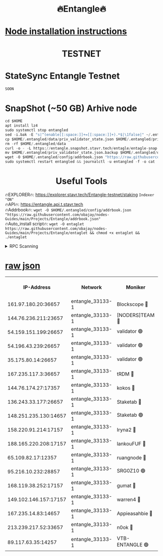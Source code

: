 <h1 align="center"> 🔥Entangle🔥</h1>

[Node installation instructions](https://github.com/obajay/nodes-Guides/tree/main/Projects/Entangle)
=

<h1 align="center"> TESTNET</h1>

# StateSync Entangle Testnet
```python
SOON
```
# SnapShot (~50 GB) Arhive node
```python
cd $HOME
apt install lz4
sudo systemctl stop entangled
sed -i.bak -E "s|^(enable[[:space:]]+=[[:space:]]+).*$|\1false|" ~/.entangled/config/config.toml
cp $HOME/.entangled/data/priv_validator_state.json $HOME/.entangled/priv_validator_state.json.backup
rm -rf $HOME/.entangled/data
curl -o - -L https://entangle.snapshot.stavr.tech/entagle/entagle-snap.tar.lz4 | lz4 -c -d - | tar -x -C $HOME/.entangled --strip-components 2
mv $HOME/.entangled/priv_validator_state.json.backup $HOME/.entangled/data/priv_validator_state.json
wget -O $HOME/.entangled/config/addrbook.json "https://raw.githubusercontent.com/obajay/nodes-Guides/main/Projects/Entangle/addrbook.json"
sudo systemctl restart entangled && journalctl -u entangled -f -o cat
```
 <h1 align="center"> Useful Tools</h1>
 
🔥EXPLORER🔥: https://explorer.stavr.tech/Entangle-testnet/staking        `Indexer "ON"` \
🔥API🔥:      https://entangle.api.t.stavr.tech \
🔥Addrbook🔥: ```wget -O $HOME/.entangled/config/addrbook.json "https://raw.githubusercontent.com/obajay/nodes-Guides/main/Projects/Entangle/addrbook.json"``` \
🔥Auto_install script🔥:  `wget -O entaglet https://raw.githubusercontent.com/obajay/nodes-Guides/main/Projects/Entangle/entaglet && chmod +x entaglet && ./entaglet`


<details>
<summary>RPC Scanning</summary>

<h2 align="center"> We scan nodes in real time every 4 hours. And we provide the final result of RPC endpoints.
We cannot influence the operation of these nodes in any way. </h2>


```python
If Voting Power is higher than 0 --> then the Node is a validator of the network and may be subject to attack and be a potential threat to the chain.
```
```python
We marked such validators with a red symbol
```

</details>

[raw json](https://rpc-check.entangt.stavr.tech/entangt/rpc-entangt-result.json)
=


<table><tr><th>IP-Address</th><th>Network</th><th>Moniker</th><th>Latest Block Height</th><th>Earliest Block Height</th><th>Catching Up</th><th>Tx Index</th><th>Voting Power</th><th>Scan Time</th></tr><tr><td>161.97.180.20:36657</td><td>entangle_33133-1</td><td>Blockscope 🔴</td><td>1184531</td><td>1</td><td>False</td><td>off</td><td>259586473635098</td><td>2023-12-18T10:56:45.585573867UTC</td></tr><tr><td>144.76.236.211:23657</td><td>entangle_33133-1</td><td>[NODERS]TEAM 🔴</td><td>1184534</td><td>1</td><td>False</td><td>off</td><td>47049700500000000</td><td>2023-12-18T10:56:56.033774100UTC</td></tr><tr><td>54.159.151.199:26657</td><td>entangle_33133-1</td><td>validator 🟢</td><td>1184536</td><td>1</td><td>False</td><td>on</td><td>0</td><td>2023-12-18T10:57:03.447410634UTC</td></tr><tr><td>54.196.43.239:26657</td><td>entangle_33133-1</td><td>validator 🟢</td><td>1112137</td><td>1</td><td>False</td><td>on</td><td>0</td><td>2023-12-18T10:57:04.106996076UTC</td></tr><tr><td>35.175.80.14:26657</td><td>entangle_33133-1</td><td>validator 🟢</td><td>1184536</td><td>1</td><td>False</td><td>on</td><td>0</td><td>2023-12-18T10:57:05.841450797UTC</td></tr><tr><td>167.235.117.3:36657</td><td>entangle_33133-1</td><td>tRDM 🔴</td><td>1184536</td><td>1</td><td>False</td><td>on</td><td>56719660338000</td><td>2023-12-18T10:57:06.126174931UTC</td></tr><tr><td>144.76.174.27:17357</td><td>entangle_33133-1</td><td>kokos 🔴</td><td>1184533</td><td>145001</td><td>False</td><td>on</td><td>89890100000000</td><td>2023-12-18T10:56:52.986000082UTC</td></tr><tr><td>136.243.33.177:26657</td><td>entangle_33133-1</td><td>Staketab 🔴</td><td>1184535</td><td>660001</td><td>False</td><td>on</td><td>23111111100000</td><td>2023-12-18T10:56:58.346168288UTC</td></tr><tr><td>148.251.235.130:14657</td><td>entangle_33133-1</td><td>Staketab 🟢</td><td>1184531</td><td>660801</td><td>False</td><td>on</td><td>0</td><td>2023-12-18T10:56:43.220881667UTC</td></tr><tr><td>158.220.91.214:17157</td><td>entangle_33133-1</td><td>Iryna2 🔴</td><td>1184536</td><td>704001</td><td>False</td><td>on</td><td>180890937000019</td><td>2023-12-18T10:57:04.501953313UTC</td></tr><tr><td>188.165.220.208:17157</td><td>entangle_33133-1</td><td>lankouFUF 🔴</td><td>1184533</td><td>725001</td><td>False</td><td>on</td><td>180899900000002</td><td>2023-12-18T10:56:50.597166365UTC</td></tr><tr><td>65.109.82.17:12357</td><td>entangle_33133-1</td><td>ruangnode 🔴</td><td>1184531</td><td>806001</td><td>False</td><td>off</td><td>252606232826436</td><td>2023-12-18T10:56:45.964036936UTC</td></tr><tr><td>95.216.10.232:28857</td><td>entangle_33133-1</td><td>SRG0Z10 🟢</td><td>1184531</td><td>842001</td><td>False</td><td>off</td><td>0</td><td>2023-12-18T10:56:40.778376181UTC</td></tr><tr><td>168.119.38.252:17157</td><td>entangle_33133-1</td><td>gumat 🔴</td><td>1184533</td><td>962001</td><td>False</td><td>on</td><td>253013548351851</td><td>2023-12-18T10:56:50.294844406UTC</td></tr><tr><td>149.102.146.157:17157</td><td>entangle_33133-1</td><td>warren4 🔴</td><td>1184534</td><td>1054001</td><td>False</td><td>on</td><td>161480740514179</td><td>2023-12-18T10:56:55.750056795UTC</td></tr><tr><td>167.235.14.83:14657</td><td>entangle_33133-1</td><td>Appieasahbie 🔴</td><td>1184536</td><td>1076001</td><td>False</td><td>on</td><td>44568809900999996</td><td>2023-12-18T10:57:04.781222769UTC</td></tr><tr><td>213.239.217.52:33657</td><td>entangle_33133-1</td><td>n0ok 🔴</td><td>1184535</td><td>1084535</td><td>False</td><td>off</td><td>46574292273662988</td><td>2023-12-18T10:57:02.753970186UTC</td></tr><tr><td>89.117.63.35:14257</td><td>entangle_33133-1</td><td>VTB-ENTANGLE 🟢</td><td>1184533</td><td>1162001</td><td>False</td><td>off</td><td>0</td><td>2023-12-18T10:56:53.297280327UTC</td></tr></table>
